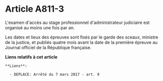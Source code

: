 # Article A811-3

L'examen d'accès au stage professionnel d'administrateur judiciaire est organisé au moins une fois par an.

Les dates et lieux des épreuves sont fixés par le garde des sceaux, ministre de la justice, et publiés quatre mois avant la
date de la première épreuve au Journal officiel de la République française.

**Liens relatifs à cet article**

	**Liens**:

	  - DEPLACE: Arrêté du 7 mars 2017 - art. 9
